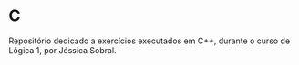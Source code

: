 # C
Repositório dedicado a exercícios executados em C++, durante o curso de Lógica 1, por Jéssica Sobral.
